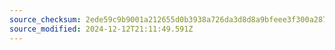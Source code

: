 ```yaml
---
source_checksum: 2ede59c9b9001a212655d0b3938a726da3d8d8a9bfeee3f300a287f2e2f5fe8a
source_modified: 2024-12-12T21:11:49.591Z
---
```


